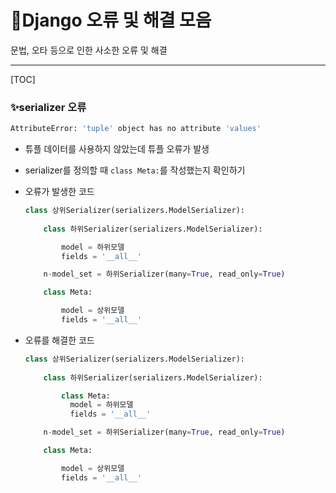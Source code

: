 # 📌Django 오류 및 해결 모음

문법, 오타 등으로 인한 사소한 오류 및 해결

----------------------------------------

[TOC]



### ✨serializer 오류

```bash
AttributeError: 'tuple' object has no attribute 'values'
```

- 튜플 데이터를 사용하지 않았는데 튜플 오류가 발생

- serializer를 정의할 때 `class Meta:`를 작성했는지 확인하기

- 오류가 발생한 코드

  ```python
  class 상위Serializer(serializers.ModelSerializer):
      
      class 하위Serializer(serializers.ModelSerializer):
  
          model = 하위모델
          fields = '__all__'
  
      n-model_set = 하위Serializer(many=True, read_only=True)
  
      class Meta:
  
          model = 상위모델
          fields = '__all__'
  ```

- 오류를 해결한 코드

  ```python
  class 상위Serializer(serializers.ModelSerializer):
      
      class 하위Serializer(serializers.ModelSerializer):
  
          class Meta:
          	model = 하위모델
          	fields = '__all__'
  
      n-model_set = 하위Serializer(many=True, read_only=True)
  
      class Meta:
  
          model = 상위모델
          fields = '__all__'
  ```

  